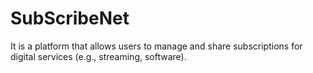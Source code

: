 # SubScribeNet
It is a platform that allows users to manage and share subscriptions for digital services (e.g., streaming, software).
